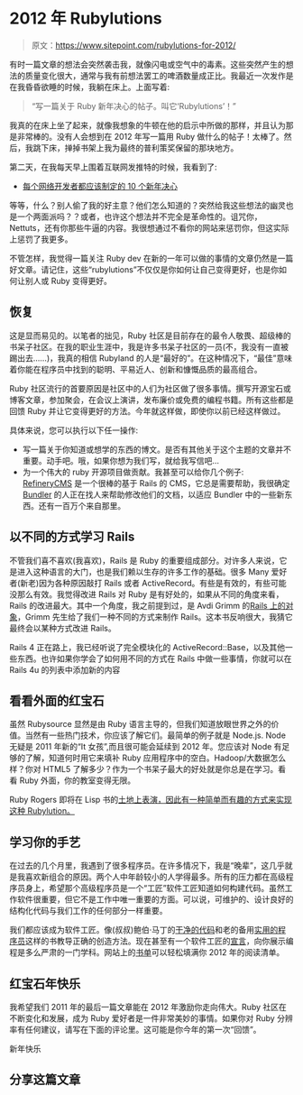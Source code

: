 # 2012 年 Rubylutions

> 原文：<https://www.sitepoint.com/rubylutions-for-2012/>

有时一篇文章的想法会突然袭击我，就像闪电或空气中的毒素。这些突然产生的想法的质量变化很大，通常与我有前想法罢工的啤酒数量成正比。我最近一次发作是在我昏昏欲睡的时候，我躺在床上。上面写着:

> “写一篇关于 Ruby 新年决心的帖子。叫它‘Rubylutions’！”

我真的在床上坐了起来，就像我想象的牛顿在他的启示中所做的那样，并且认为那是非常棒的。没有人会想到在 2012 年写一篇用 Ruby 做什么的帖子！太棒了。然后，我跳下床，掸掉书架上我为最终的普利策奖保留的那块地方。

第二天，在我每天早上围着互联网发推特的时候，我看到了:

*   [每个网络开发者都应该制定的 10 个新年决心](http://net.tutsplus.com/articles/general/ten-new-years-resolutions-every-web-developer-should-make/)

等等，什么？别人偷了我的好主意？他们怎么知道的？突然给我这些想法的幽灵也是一个两面派吗？？或者，也许这个想法并不完全是革命性的。诅咒你，Nettuts，还有你那些牛逼的内容。我很想通过不看你的网站来惩罚你，但这实际上惩罚了我更多。

不管怎样，我觉得一篇关注 Ruby dev 在新的一年可以做的事情的文章仍然是一篇好文章。请记住，这些“rubylutions”不仅仅是你如何让自己变得更好，也是你如何让别人或 Ruby 变得更好。

## 恢复

这是显而易见的。以笔者的拙见，Ruby 社区是目前存在的最令人敬畏、超级棒的书呆子社区。在我的职业生涯中，我是许多书呆子社区的一员(不，我没有一直被踢出去……)，我真的相信 Rubyland 的人是“最好的”。在这种情况下，“最佳”意味着你能在程序员中找到的聪明、平易近人、创新和慷慨品质的最高组合。

Ruby 社区流行的首要原因是社区中的人们为社区做了很多事情。撰写开源宝石或博客文章，参加聚会，在会议上演讲，发布廉价或免费的编程书籍。所有这些都是回馈 Ruby 并让它变得更好的方法。今年就这样做，即使你以前已经这样做过。

具体来说，您可以执行以下任一操作:

*   写一篇关于你知道或想学的东西的博文。是否有其他关于这个主题的文章并不重要。动手吧。哦，如果你想为我们写，就给我写信吧…
*   为一个伟大的 ruby 开源项目做贡献。我甚至可以给你几个例子: [RefineryCMS](http://refinerycms.org) 是一个很棒的基于 Rails 的 CMS，它总是需要帮助，我很确定 [Bundler](http://gembundler.org) 的人正在找人来帮助修改他们的文档，以适应 Bundler 中的一些新东西。还有一百万个来自那里。

## 以不同的方式学习 Rails

不管我们喜不喜欢(我喜欢)，Rails 是 Ruby 的重要组成部分。对许多人来说，它是进入这种语言的大门，也是我们赖以生存的许多工作的基础。很多 Many 爱好者(新老)因为各种原因敲打 Rails 或者 ActiveRecord。有些是有效的，有些可能没那么有效。我觉得改进 Rails 对 Ruby 是有好处的，如果从不同的角度来看，Rails 的改进最大。其中一个角度，我之前提到过，是 Avdi Grimm 的[Rails 上的对象](http://avdi.org/devblog/2011/11/15/early-access-beta-of-objects-on-rails-now-available-2/)，Grimm 先生给了我们一种不同的方式来制作 Rails。这本书反响很大，我猜它最终会以某种方式改进 Rails。

Rails 4 正在路上，我已经听说了完全模块化的 ActiveRecord::Base，以及其他一些东西。也许如果你学会了如何用不同的方式在 Rails 中做一些事情，你就可以在 Rails 4u 的列表中添加新的内容

## 看看外面的红宝石

虽然 Rubysource 显然是由 Ruby 语言主导的，但我们知道放眼世界之外的价值。当然有一些热门技术，你应该了解它们。最简单的例子就是 Node.js. Node 无疑是 2011 年新的“It 女孩”,而且很可能会延续到 2012 年。您应该对 Node 有足够的了解，知道何时用它来填补 Ruby 应用程序中的空白。Hadoop/大数据怎么样？你对 HTML5 了解多少？作为一个书呆子最大的好处就是你总是在学习。看看 Ruby 外面，你的教室变得无限。

Ruby Rogers 即将在 Lisp 书的[土地上表演，因此有一种简单而有趣的方式来实现这种 Rubylution。](http://landoflisp.com/)

## 学习你的手艺

在过去的几个月里，我遇到了很多程序员。在许多情况下，我是“晚辈”，这几乎就是我喜欢新组合的原因。两个人中年龄较小的人学得最多。所有的压力都在高级程序员身上，希望那个高级程序员是一个“工匠”软件工匠知道如何构建代码。虽然工作软件很重要，但它不是工作中唯一重要的方面。可以说，可维护的、设计良好的结构化代码与我们工作的任何部分一样重要。

我们都应该成为软件工匠。像(叔叔)鲍伯·马丁的[干净的代码](http://www.amazon.com/Clean-Code-Handbook-Software-Craftsmanship/dp/0132350882)和老的备用[实用的程序员](http://pragprog.com/the-pragmatic-programmer)这样的书教导正确的创造方法。现在甚至有一个软件工匠的[宣言](http://manifesto.softwarecraftsmanship.org/)，向你展示编程是多么严肃的一门学科。网站上的[书单](http://manifesto.softwarecraftsmanship.org/main/reading)可以轻松填满你 2012 年的阅读清单。

## 红宝石年快乐

我希望我们 2011 年的最后一篇文章能在 2012 年激励你走向伟大。Ruby 社区在不断变化和发展，成为 Ruby 爱好者是一件非常美妙的事情。如果你对 Ruby 分辨率有任何建议，请写在下面的评论里。这可能是你今年的第一次“回馈”。

新年快乐

## 分享这篇文章